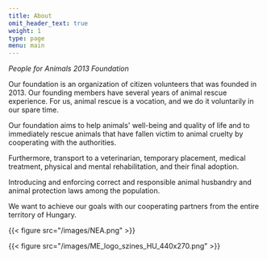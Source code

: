 ```yaml
---
title: About
omit_header_text: true
weight: 1
type: page
menu: main
---
```


*People for Animals 2013 Foundation*

Our foundation is an organization of citizen volunteers that was founded in 2013.
Our founding members have several years of animal rescue experience.
For us, animal rescue is a vocation, and we do it voluntarily in our spare time.

Our foundation aims to help animals' well-being and quality of life and to immediately rescue animals that have fallen victim to animal cruelty by cooperating with the authorities.

Furthermore, transport to a veterinarian, temporary placement, medical treatment, physical and mental rehabilitation, and their final adoption.

Introducing and enforcing correct and responsible animal husbandry and animal protection laws among the population.

We want to achieve our goals with our cooperating partners from the entire territory of Hungary.

{{< figure src="/images/NEA.png" >}}

{{< figure src="/images/ME_logo_szines_HU_440x270.png" >}}

<!-- {{< figure src="/images/ar_cats.jpg" >}} -->
